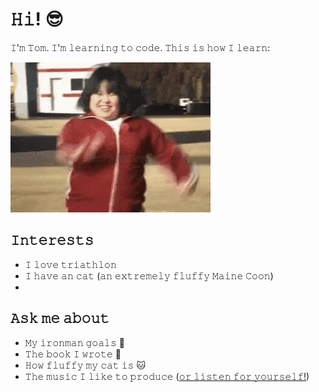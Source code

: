 # 𝙷𝚒! 😎
𝙸'𝚖 𝚃𝚘𝚖. 𝙸'𝚖 𝚕𝚎𝚊𝚛𝚗𝚒𝚗𝚐 𝚝𝚘 𝚌𝚘𝚍𝚎. 𝚃𝚑𝚒𝚜 𝚒𝚜 𝚑𝚘𝚠 𝙸 𝚕𝚎𝚊𝚛𝚗:

![finsih line](https://github.com/CheckersRT/CheckersRT/blob/main/giphy.gif)

## 𝙸𝚗𝚝𝚎𝚛𝚎𝚜𝚝𝚜
- 𝙸 𝚕𝚘𝚟𝚎 𝚝𝚛𝚒𝚊𝚝𝚑𝚕𝚘𝚗
- 𝙸 𝚑𝚊𝚟𝚎 𝚊𝚗 𝚌𝚊𝚝 (𝚊𝚗 𝚎𝚡𝚝𝚛𝚎𝚖𝚎𝚕𝚢 𝚏𝚕𝚞𝚏𝚏𝚢 𝙼𝚊𝚒𝚗𝚎 𝙲𝚘𝚘𝚗)
- 

## 𝙰𝚜𝚔 𝚖𝚎 𝚊𝚋𝚘𝚞𝚝
- 𝙼𝚢 𝚒𝚛𝚘𝚗𝚖𝚊𝚗 𝚐𝚘𝚊𝚕𝚜 🏁
- 𝚃𝚑𝚎 𝚋𝚘𝚘𝚔 𝙸 𝚠𝚛𝚘𝚝𝚎 📗
- 𝙷𝚘𝚠 𝚏𝚕𝚞𝚏𝚏𝚢 𝚖𝚢 𝚌𝚊𝚝 𝚒𝚜 🐱
- 𝚃𝚑𝚎 𝚖𝚞𝚜𝚒𝚌 𝙸 𝚕𝚒𝚔𝚎 𝚝𝚘 𝚙𝚛𝚘𝚍𝚞𝚌𝚎 ([𝚘𝚛 𝚕𝚒𝚜𝚝𝚎𝚗 𝚏𝚘𝚛 𝚢𝚘𝚞𝚛𝚜𝚎𝚕𝚏!](𝚑𝚝𝚝𝚙𝚜://𝚜𝚘𝚞𝚗𝚍𝚌𝚕𝚘𝚞𝚍.𝚌𝚘𝚖/𝚌𝚑𝚌𝚔𝚛𝚜))



